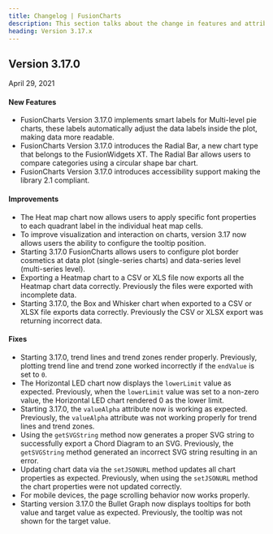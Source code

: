 ```yaml
---
title: Changelog | FusionCharts
description: This section talks about the change in features and attributes with latest released version.
heading: Version 3.17.x
---
```


<h2 class="sub-heading">Version 3.17.0</h2>

<p class="release-date">April 29, 2021</p>

<h4>New Features</h4>

-  FusionCharts Version 3.17.0 implements smart labels for Multi-level pie charts, these labels automatically adjust the data labels inside the plot, making data more readable.
-  FusionCharts Version 3.17.0 introduces the Radial Bar, a new chart type that belongs to the FusionWidgets XT. The Radial Bar allows users to compare categories using a circular shape bar chart.
-  FusionCharts Version 3.17.0 introduces accessibility support making the library 2.1 compliant.

<h4>Improvements</h4>

-  The Heat map chart now allows users to apply specific font properties to each quadrant label in the individual heat map cells.
-  To improve visualization and interaction on charts, version 3.17 now allows users the ability to configure the tooltip position.
-  Starting 3.17.0 FusionCharts allows users to configure plot border cosmetics at data plot (single-series charts) and data-series level (multi-series level).
-  Exporting a Heatmap chart to a CSV or XLS file now exports all the Heatmap chart data correctly. Previously the files were exported with incomplete data.
-  Starting 3.17.0, the Box and Whisker chart when exported to a CSV or XLSX file exports data correctly. Previously the CSV or XLSX export was returning incorrect data.

<h4>Fixes</h4>

-  Starting 3.17.0, trend lines and trend zones render properly. Previously, plotting trend line and trend zone worked incorrectly if the `endValue` is set to `0`.
-  The Horizontal LED chart now displays the `lowerLimit` value as expected. Previously, when the `lowerLimit` value was set to a non-zero value, the Horizontal LED chart rendered 0 as the lower limit.
-  Starting 3.17.0, the `valueAlpha` attribute now is working as expected. Previously, the `valueAlpha` attribute was not working properly for trend lines and trend zones.
-  Using the `getSVGString` method now generates a proper SVG string to successfully export a Chord Diagram to an SVG. Previously, the `getSVGString` method generated an incorrect SVG string resulting in an error.
-  Updating chart data via the `setJSONURL` method updates all chart properties as expected. Previously, when using the `setJSONURL` method the chart properties were not updated correctly.
-  For mobile devices, the page scrolling behavior now works properly.
-  Starting version 3.17.0 the Bullet Graph now displays tooltips for both value and target value as expected. Previously, the tooltip was not shown for the target value.
